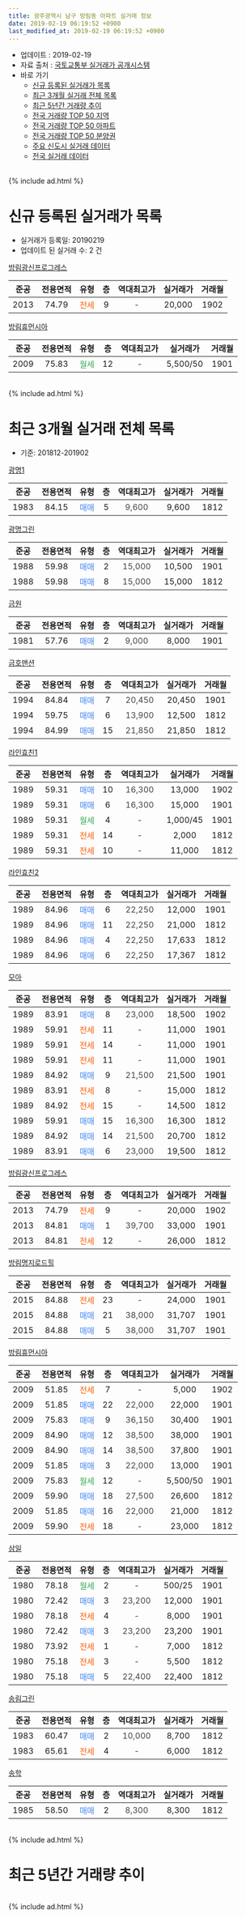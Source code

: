 ```yaml
---
title: 광주광역시 남구 방림동 아파트 실거래 정보
date: 2019-02-19 06:19:52 +0900
last_modified_at: 2019-02-19 06:19:52 +0900
---
```


* 업데이트 : 2019-02-19
* 자료 출처 : [국토교통부 실거래가 공개시스템](http://rt.molit.go.kr)
* 바로 가기
    * [신규 등록된 실거래가 목록](#신규-등록된-실거래가-목록)
    * [최근 3개월 실거래 전체 목록](#최근-3개월-실거래-전체-목록)
    * [최근 5년간 거래량 추이](#최근-5년간-거래량-추이)
    * [전국 거래량 TOP 50 지역](https://ayogom.github.io/apt-trade-info/최근-3개월-전국에서-가장-거래가-많이-발생한-지역)
    * [전국 거래량 TOP 50 아파트](https://ayogom.github.io/apt-trade-info/최근-3개월-전국에서-가장-거래가-많이-발생한-아파트)
    * [전국 거래량 TOP 50 분양권](https://ayogom.github.io/apt-trade-info/최근-3개월-전국에서-가장-거래가-많이-발생한-분양권)
    * [주요 신도시 실거래 데이터](https://ayogom.github.io/apt-trade-info/주요-신도시)
    * [전국 실거래 데이터](https://ayogom.github.io/apt-trade-info/전국)
<br>
{% include ad.html %}
<br>

# 신규 등록된 실거래가 목록
* 실거래가 등록일: 20190219
* 업데이트 된 실거래 수: 2 건


[방림광신프로그레스](https://search.naver.com/search.naver?query=%EA%B4%91%EC%A3%BC%EA%B4%91%EC%97%AD%EC%8B%9C+%EB%82%A8%EA%B5%AC+%EB%B0%A9%EB%A6%BC%EB%8F%99+%EB%B0%A9%EB%A6%BC%EA%B4%91%EC%8B%A0%ED%94%84%EB%A1%9C%EA%B7%B8%EB%A0%88%EC%8A%A4)

|준공|전용면적|유형|층|역대최고가|실거래가|거래월|
|:---:|:---:|:---:|:---:|:---:|:---:|:---:|
|2013|74.79|<span style="color:#ff5a00">전세</span>|9|<span style="color:#444444">-</span>|20,000|1902|

[방림휴먼시아](https://search.naver.com/search.naver?query=%EA%B4%91%EC%A3%BC%EA%B4%91%EC%97%AD%EC%8B%9C+%EB%82%A8%EA%B5%AC+%EB%B0%A9%EB%A6%BC%EB%8F%99+%EB%B0%A9%EB%A6%BC%ED%9C%B4%EB%A8%BC%EC%8B%9C%EC%95%84)

|준공|전용면적|유형|층|역대최고가|실거래가|거래월|
|:---:|:---:|:---:|:---:|:---:|:---:|:---:|
|2009|75.83|<span style="color:#34a853">월세</span>|12|<span style="color:#444444">-</span>|5,500/50|1901|


<br>
{% include ad.html %}
<br>

# 최근 3개월 실거래 전체 목록
* 기준: 201812-201902


[광명1](https://search.naver.com/search.naver?query=%EA%B4%91%EC%A3%BC%EA%B4%91%EC%97%AD%EC%8B%9C+%EB%82%A8%EA%B5%AC+%EB%B0%A9%EB%A6%BC%EB%8F%99+%EA%B4%91%EB%AA%851)

|준공|전용면적|유형|층|역대최고가|실거래가|거래월|
|:---:|:---:|:---:|:---:|:---:|:---:|:---:|
|1983|84.15|<span style="color:#4285f3">매매</span>|5|<span style="color:#444444">9,600</span>|9,600|1812|

[광명그린](https://search.naver.com/search.naver?query=%EA%B4%91%EC%A3%BC%EA%B4%91%EC%97%AD%EC%8B%9C+%EB%82%A8%EA%B5%AC+%EB%B0%A9%EB%A6%BC%EB%8F%99+%EA%B4%91%EB%AA%85%EA%B7%B8%EB%A6%B0)

|준공|전용면적|유형|층|역대최고가|실거래가|거래월|
|:---:|:---:|:---:|:---:|:---:|:---:|:---:|
|1988|59.98|<span style="color:#4285f3">매매</span>|2|<span style="color:#444444">15,000</span>|10,500|1901|
|1988|59.98|<span style="color:#4285f3">매매</span>|8|<span style="color:#444444">15,000</span>|15,000|1812|

[금원](https://search.naver.com/search.naver?query=%EA%B4%91%EC%A3%BC%EA%B4%91%EC%97%AD%EC%8B%9C+%EB%82%A8%EA%B5%AC+%EB%B0%A9%EB%A6%BC%EB%8F%99+%EA%B8%88%EC%9B%90)

|준공|전용면적|유형|층|역대최고가|실거래가|거래월|
|:---:|:---:|:---:|:---:|:---:|:---:|:---:|
|1981|57.76|<span style="color:#4285f3">매매</span>|2|<span style="color:#444444">9,000</span>|8,000|1901|

[금호맨션](https://search.naver.com/search.naver?query=%EA%B4%91%EC%A3%BC%EA%B4%91%EC%97%AD%EC%8B%9C+%EB%82%A8%EA%B5%AC+%EB%B0%A9%EB%A6%BC%EB%8F%99+%EA%B8%88%ED%98%B8%EB%A7%A8%EC%85%98)

|준공|전용면적|유형|층|역대최고가|실거래가|거래월|
|:---:|:---:|:---:|:---:|:---:|:---:|:---:|
|1994|84.84|<span style="color:#4285f3">매매</span>|7|<span style="color:#444444">20,450</span>|20,450|1901|
|1994|59.75|<span style="color:#4285f3">매매</span>|6|<span style="color:#444444">13,900</span>|12,500|1812|
|1994|84.99|<span style="color:#4285f3">매매</span>|15|<span style="color:#444444">21,850</span>|21,850|1812|

[라인효친1](https://search.naver.com/search.naver?query=%EA%B4%91%EC%A3%BC%EA%B4%91%EC%97%AD%EC%8B%9C+%EB%82%A8%EA%B5%AC+%EB%B0%A9%EB%A6%BC%EB%8F%99+%EB%9D%BC%EC%9D%B8%ED%9A%A8%EC%B9%9C1)

|준공|전용면적|유형|층|역대최고가|실거래가|거래월|
|:---:|:---:|:---:|:---:|:---:|:---:|:---:|
|1989|59.31|<span style="color:#4285f3">매매</span>|10|<span style="color:#444444">16,300</span>|13,000|1902|
|1989|59.31|<span style="color:#4285f3">매매</span>|6|<span style="color:#444444">16,300</span>|15,000|1901|
|1989|59.31|<span style="color:#34a853">월세</span>|4|<span style="color:#444444">-</span>|1,000/45|1901|
|1989|59.31|<span style="color:#ff5a00">전세</span>|14|<span style="color:#444444">-</span>|2,000|1812|
|1989|59.31|<span style="color:#ff5a00">전세</span>|10|<span style="color:#444444">-</span>|11,000|1812|

[라인효친2](https://search.naver.com/search.naver?query=%EA%B4%91%EC%A3%BC%EA%B4%91%EC%97%AD%EC%8B%9C+%EB%82%A8%EA%B5%AC+%EB%B0%A9%EB%A6%BC%EB%8F%99+%EB%9D%BC%EC%9D%B8%ED%9A%A8%EC%B9%9C2)

|준공|전용면적|유형|층|역대최고가|실거래가|거래월|
|:---:|:---:|:---:|:---:|:---:|:---:|:---:|
|1989|84.96|<span style="color:#4285f3">매매</span>|6|<span style="color:#444444">22,250</span>|12,000|1901|
|1989|84.96|<span style="color:#4285f3">매매</span>|11|<span style="color:#444444">22,250</span>|21,000|1812|
|1989|84.96|<span style="color:#4285f3">매매</span>|4|<span style="color:#444444">22,250</span>|17,633|1812|
|1989|84.96|<span style="color:#4285f3">매매</span>|6|<span style="color:#444444">22,250</span>|17,367|1812|

[모아](https://search.naver.com/search.naver?query=%EA%B4%91%EC%A3%BC%EA%B4%91%EC%97%AD%EC%8B%9C+%EB%82%A8%EA%B5%AC+%EB%B0%A9%EB%A6%BC%EB%8F%99+%EB%AA%A8%EC%95%84)

|준공|전용면적|유형|층|역대최고가|실거래가|거래월|
|:---:|:---:|:---:|:---:|:---:|:---:|:---:|
|1989|83.91|<span style="color:#4285f3">매매</span>|8|<span style="color:#444444">23,000</span>|18,500|1902|
|1989|59.91|<span style="color:#ff5a00">전세</span>|11|<span style="color:#444444">-</span>|11,000|1901|
|1989|59.91|<span style="color:#ff5a00">전세</span>|14|<span style="color:#444444">-</span>|11,000|1901|
|1989|59.91|<span style="color:#ff5a00">전세</span>|11|<span style="color:#444444">-</span>|11,000|1901|
|1989|84.92|<span style="color:#4285f3">매매</span>|9|<span style="color:#444444">21,500</span>|21,500|1901|
|1989|83.91|<span style="color:#ff5a00">전세</span>|8|<span style="color:#444444">-</span>|15,000|1812|
|1989|84.92|<span style="color:#ff5a00">전세</span>|15|<span style="color:#444444">-</span>|14,500|1812|
|1989|59.91|<span style="color:#4285f3">매매</span>|15|<span style="color:#444444">16,300</span>|16,300|1812|
|1989|84.92|<span style="color:#4285f3">매매</span>|14|<span style="color:#444444">21,500</span>|20,700|1812|
|1989|83.91|<span style="color:#4285f3">매매</span>|6|<span style="color:#444444">23,000</span>|19,500|1812|

[방림광신프로그레스](https://search.naver.com/search.naver?query=%EA%B4%91%EC%A3%BC%EA%B4%91%EC%97%AD%EC%8B%9C+%EB%82%A8%EA%B5%AC+%EB%B0%A9%EB%A6%BC%EB%8F%99+%EB%B0%A9%EB%A6%BC%EA%B4%91%EC%8B%A0%ED%94%84%EB%A1%9C%EA%B7%B8%EB%A0%88%EC%8A%A4)

|준공|전용면적|유형|층|역대최고가|실거래가|거래월|
|:---:|:---:|:---:|:---:|:---:|:---:|:---:|
|2013|74.79|<span style="color:#ff5a00">전세</span>|9|<span style="color:#444444">-</span>|20,000|1902|
|2013|84.81|<span style="color:#4285f3">매매</span>|1|<span style="color:#444444">39,700</span>|33,000|1901|
|2013|84.81|<span style="color:#ff5a00">전세</span>|12|<span style="color:#444444">-</span>|26,000|1812|

[방림명지로드힐](https://search.naver.com/search.naver?query=%EA%B4%91%EC%A3%BC%EA%B4%91%EC%97%AD%EC%8B%9C+%EB%82%A8%EA%B5%AC+%EB%B0%A9%EB%A6%BC%EB%8F%99+%EB%B0%A9%EB%A6%BC%EB%AA%85%EC%A7%80%EB%A1%9C%EB%93%9C%ED%9E%90)

|준공|전용면적|유형|층|역대최고가|실거래가|거래월|
|:---:|:---:|:---:|:---:|:---:|:---:|:---:|
|2015|84.88|<span style="color:#ff5a00">전세</span>|23|<span style="color:#444444">-</span>|24,000|1901|
|2015|84.88|<span style="color:#4285f3">매매</span>|21|<span style="color:#444444">38,000</span>|31,707|1901|
|2015|84.88|<span style="color:#4285f3">매매</span>|5|<span style="color:#444444">38,000</span>|31,707|1901|

[방림휴먼시아](https://search.naver.com/search.naver?query=%EA%B4%91%EC%A3%BC%EA%B4%91%EC%97%AD%EC%8B%9C+%EB%82%A8%EA%B5%AC+%EB%B0%A9%EB%A6%BC%EB%8F%99+%EB%B0%A9%EB%A6%BC%ED%9C%B4%EB%A8%BC%EC%8B%9C%EC%95%84)

|준공|전용면적|유형|층|역대최고가|실거래가|거래월|
|:---:|:---:|:---:|:---:|:---:|:---:|:---:|
|2009|51.85|<span style="color:#ff5a00">전세</span>|7|<span style="color:#444444">-</span>|5,000|1902|
|2009|51.85|<span style="color:#4285f3">매매</span>|22|<span style="color:#444444">22,000</span>|22,000|1901|
|2009|75.83|<span style="color:#4285f3">매매</span>|9|<span style="color:#444444">36,150</span>|30,400|1901|
|2009|84.90|<span style="color:#4285f3">매매</span>|12|<span style="color:#444444">38,500</span>|38,000|1901|
|2009|84.90|<span style="color:#4285f3">매매</span>|14|<span style="color:#444444">38,500</span>|37,800|1901|
|2009|51.85|<span style="color:#4285f3">매매</span>|3|<span style="color:#444444">22,000</span>|13,000|1901|
|2009|75.83|<span style="color:#34a853">월세</span>|12|<span style="color:#444444">-</span>|5,500/50|1901|
|2009|59.90|<span style="color:#4285f3">매매</span>|18|<span style="color:#444444">27,500</span>|26,600|1812|
|2009|51.85|<span style="color:#4285f3">매매</span>|16|<span style="color:#444444">22,000</span>|21,000|1812|
|2009|59.90|<span style="color:#ff5a00">전세</span>|18|<span style="color:#444444">-</span>|23,000|1812|


<script async src="//pagead2.googlesyndication.com/pagead/js/adsbygoogle.js"></script>
<!-- 기본 -->
<ins class="adsbygoogle"
     style="display:block"
     data-ad-client="ca-pub-2446590836940007"
     data-ad-slot="1659523306"
     data-ad-format="auto"
     data-full-width-responsive="true"></ins>
<script>
(adsbygoogle = window.adsbygoogle || []).push({});
</script>


[삼일](https://search.naver.com/search.naver?query=%EA%B4%91%EC%A3%BC%EA%B4%91%EC%97%AD%EC%8B%9C+%EB%82%A8%EA%B5%AC+%EB%B0%A9%EB%A6%BC%EB%8F%99+%EC%82%BC%EC%9D%BC)

|준공|전용면적|유형|층|역대최고가|실거래가|거래월|
|:---:|:---:|:---:|:---:|:---:|:---:|:---:|
|1980|78.18|<span style="color:#34a853">월세</span>|2|<span style="color:#444444">-</span>|500/25|1901|
|1980|72.42|<span style="color:#4285f3">매매</span>|3|<span style="color:#444444">23,200</span>|12,000|1901|
|1980|78.18|<span style="color:#ff5a00">전세</span>|4|<span style="color:#444444">-</span>|8,000|1901|
|1980|72.42|<span style="color:#4285f3">매매</span>|3|<span style="color:#444444">23,200</span>|23,200|1901|
|1980|73.92|<span style="color:#ff5a00">전세</span>|1|<span style="color:#444444">-</span>|7,000|1812|
|1980|75.18|<span style="color:#ff5a00">전세</span>|3|<span style="color:#444444">-</span>|5,500|1812|
|1980|75.18|<span style="color:#4285f3">매매</span>|5|<span style="color:#444444">22,400</span>|22,400|1812|

[송림그린](https://search.naver.com/search.naver?query=%EA%B4%91%EC%A3%BC%EA%B4%91%EC%97%AD%EC%8B%9C+%EB%82%A8%EA%B5%AC+%EB%B0%A9%EB%A6%BC%EB%8F%99+%EC%86%A1%EB%A6%BC%EA%B7%B8%EB%A6%B0)

|준공|전용면적|유형|층|역대최고가|실거래가|거래월|
|:---:|:---:|:---:|:---:|:---:|:---:|:---:|
|1983|60.47|<span style="color:#4285f3">매매</span>|2|<span style="color:#444444">10,000</span>|8,700|1812|
|1983|65.61|<span style="color:#ff5a00">전세</span>|4|<span style="color:#444444">-</span>|6,000|1812|

[송학](https://search.naver.com/search.naver?query=%EA%B4%91%EC%A3%BC%EA%B4%91%EC%97%AD%EC%8B%9C+%EB%82%A8%EA%B5%AC+%EB%B0%A9%EB%A6%BC%EB%8F%99+%EC%86%A1%ED%95%99)

|준공|전용면적|유형|층|역대최고가|실거래가|거래월|
|:---:|:---:|:---:|:---:|:---:|:---:|:---:|
|1985|58.50|<span style="color:#4285f3">매매</span>|2|<span style="color:#444444">8,300</span>|8,300|1812|


<br>
{% include ad.html %}
<br>

# 최근 5년간 거래량 추이


<div style="width:100%;">
    <canvas id="deal_progress" height="200"></canvas>
</div>

<script>
new Chart(document.getElementById("deal_progress"), {
    type: 'line',
    data: {
        labels: ['201402','201403','201404','201405','201406','201407','201408','201409','201410','201411','201412','201501','201502','201503','201504','201505','201506','201507','201508','201509','201510','201511','201512','201601','201602','201603','201604','201605','201606','201607','201608','201609','201610','201611','201612','201701','201702','201703','201704','201705','201706','201707','201708','201709','201710','201711','201712','201801','201802','201803','201804','201805','201806','201807','201808','201809','201810','201811','201812','201901','201902'],
        datasets: [{
            label: '매매',
            pointRadius: 1,
            data: [20, 19, 20, 17, 18, 24, 16, 22, 25, 17, 18, 31, 35, 48, 35, 25, 35, 21, 21, 21, 41, 29, 17, 18, 27, 37, 34, 20, 26, 27, 21, 21, 40, 33, 28, 34, 51, 36, 21, 32, 27, 31, 34, 33, 28, 27, 29, 34, 27, 47, 30, 23, 42, 27, 73, 49, 20, 24, 15, 16, 2],
            borderColor: "rgba(255, 201, 14, 1)",
            backgroundColor: "rgba(255, 201, 14, 0.5)",
            fill: false,
            lineTension: 0
        },{
            label: '전월세',
            pointRadius: 1,
            data: [8, 14, 6, 8, 10, 9, 3, 8, 7, 6, 5, 17, 27, 19, 14, 8, 11, 13, 6, 4, 7, 14, 5, 10, 15, 11, 14, 7, 7, 14, 9, 9, 9, 15, 10, 12, 15, 25, 9, 19, 12, 11, 7, 11, 9, 11, 13, 8, 9, 11, 10, 8, 12, 11, 9, 12, 18, 11, 9, 8, 2],
            borderColor: "rgba(0, 141, 185, 1)",
            backgroundColor: "rgba(0, 141, 185, 0.5)",
            fill: false,
            lineTension: 0
        }
        ]
    },
    options: {
        responsive: true,
        title: {
            display: false
        },
        tooltips: {
            mode: 'index',
            intersect: false
        },
        hover: {
            mode: 'nearest',
            intersect: true
        },
        scales: {
            xAxes: [{
                display: true,
                scaleLabel: {
                    display: true,
                    labelString: '년/월'
                }
            }],
            yAxes: [{
                display: true,
                ticks: {
                    suggestedMin: 0,
                },
                scaleLabel: {
                    display: true,
                    labelString: '실거래 수'
                }
            }]
        }
    }
});

</script>


<br>
{% include ad.html %}
<br>

